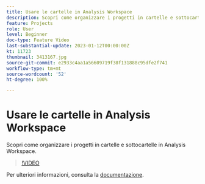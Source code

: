 ```yaml
---
title: Usare le cartelle in Analysis Workspace
description: Scopri come organizzare i progetti in cartelle e sottocartelle in Analysis Workspace.
feature: Projects
role: User
level: Beginner
doc-type: Feature Video
last-substantial-update: 2023-01-12T00:00:00Z
kt: 11723
thumbnail: 3413167.jpg
source-git-commit: e2933c4aa1a56609719f38f131888c95dfe2f741
workflow-type: tm+mt
source-wordcount: '52'
ht-degree: 100%

---
```



# Usare le cartelle in Analysis Workspace

Scopri come organizzare i progetti in cartelle e sottocartelle in Analysis Workspace.

>[!VIDEO](https://video.tv.adobe.com/v/3413167/?quality=12&learn=on)

Per ulteriori informazioni, consulta la [documentazione](https://experienceleague.adobe.com/docs/analytics/analyze/analysis-workspace/build-workspace-project/workspace-folders/about-folders.html?lang=it).
